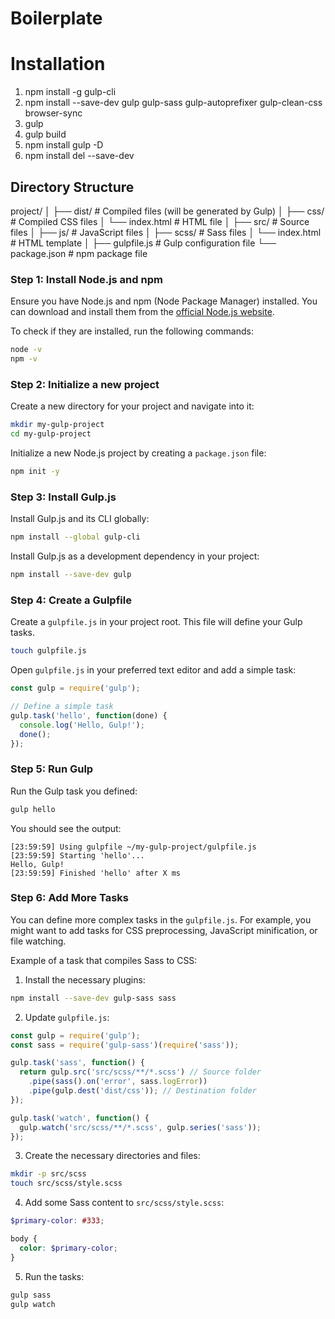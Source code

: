 # Boilerplate

# Installation

1. npm install -g gulp-cli
2. npm install --save-dev gulp gulp-sass gulp-autoprefixer gulp-clean-css browser-sync
3. gulp
4. gulp build
5. npm install gulp -D
6. npm install del --save-dev

## Directory Structure

project/
│
├── dist/               # Compiled files (will be generated by Gulp)
│   ├── css/            # Compiled CSS files
│   └── index.html      # HTML file
│
├── src/                # Source files
│   ├── js/             # JavaScript files
│   ├── scss/           # Sass files
│   └── index.html      # HTML template
│
├── gulpfile.js         # Gulp configuration file
└── package.json        # npm package file

### Step 1: Install Node.js and npm

Ensure you have Node.js and npm (Node Package Manager) installed. You can download and install them from the [official Node.js website](https://nodejs.org/).

To check if they are installed, run the following commands:

```bash
node -v
npm -v
```

### Step 2: Initialize a new project

Create a new directory for your project and navigate into it:

```bash
mkdir my-gulp-project
cd my-gulp-project
```

Initialize a new Node.js project by creating a `package.json` file:

```bash
npm init -y
```

### Step 3: Install Gulp.js

Install Gulp.js and its CLI globally:

```bash
npm install --global gulp-cli
```

Install Gulp.js as a development dependency in your project:

```bash
npm install --save-dev gulp
```

### Step 4: Create a Gulpfile

Create a `gulpfile.js` in your project root. This file will define your Gulp tasks.

```bash
touch gulpfile.js
```

Open `gulpfile.js` in your preferred text editor and add a simple task:

```javascript
const gulp = require('gulp');

// Define a simple task
gulp.task('hello', function(done) {
  console.log('Hello, Gulp!');
  done();
});
```

### Step 5: Run Gulp

Run the Gulp task you defined:

```bash
gulp hello
```

You should see the output:

```
[23:59:59] Using gulpfile ~/my-gulp-project/gulpfile.js
[23:59:59] Starting 'hello'...
Hello, Gulp!
[23:59:59] Finished 'hello' after X ms
```

### Step 6: Add More Tasks

You can define more complex tasks in the `gulpfile.js`. For example, you might want to add tasks for CSS preprocessing, JavaScript minification, or file watching.

Example of a task that compiles Sass to CSS:

1. Install the necessary plugins:

```bash
npm install --save-dev gulp-sass sass
```

2. Update `gulpfile.js`:

```javascript
const gulp = require('gulp');
const sass = require('gulp-sass')(require('sass'));

gulp.task('sass', function() {
  return gulp.src('src/scss/**/*.scss') // Source folder
    .pipe(sass().on('error', sass.logError))
    .pipe(gulp.dest('dist/css')); // Destination folder
});

gulp.task('watch', function() {
  gulp.watch('src/scss/**/*.scss', gulp.series('sass'));
});
```

3. Create the necessary directories and files:

```bash
mkdir -p src/scss
touch src/scss/style.scss
```

4. Add some Sass content to `src/scss/style.scss`:

```scss
$primary-color: #333;

body {
  color: $primary-color;
}
```

5. Run the tasks:

```bash
gulp sass
gulp watch
```
